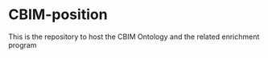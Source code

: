 # CBIM-position
This is the repository to host the CBIM Ontology and the related enrichment program
